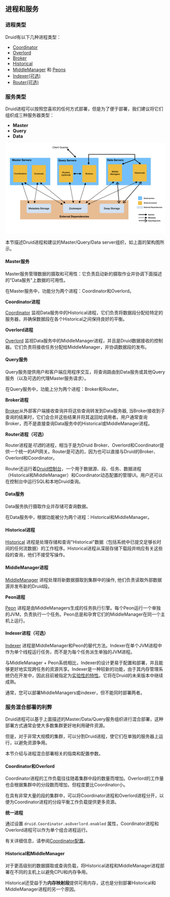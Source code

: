 <!-- toc -->

<script async src="https://pagead2.googlesyndication.com/pagead/js/adsbygoogle.js"></script>
<ins class="adsbygoogle"
     style="display:block; text-align:center;"
     data-ad-layout="in-article"
     data-ad-format="fluid"
     data-ad-client="ca-pub-8828078415045620"
     data-ad-slot="7586680510"></ins>
<script>
     (adsbygoogle = window.adsbygoogle || []).push({});
</script>

## 进程和服务
### 进程类型

Druid有以下几种进程类型：
* [Coordinator](./Coordinator.md)
* [Overlord](./Overlord.md)
* [Broker](./Broker.md)
* [Historical](./Historical.md)
* [MiddleManager](./MiddleManager.md) 和 [Peons](./Peons.md)
* [Indexer(可选)](./Indexer.md)
* [Router(可选)](router.md)

### 服务类型

Druid进程可以按照您喜欢的任何方式部署，但是为了便于部署，我们建议将它们组织成三种服务器类型：
* **Master**
* **Query**
* **Data**

![](img/druid-architecture.png)

本节描述Druid进程和建议的Master/Query/Data server组织，如上面的架构图所示。

#### Master服务

Master服务管理数据的摄取和可用性：它负责启动新的摄取作业并协调下面描述的"Data服务"上数据的可用性。

在Master服务中，功能分为两个进程：Coordinator和Overlord。

**Coordinator进程**

[Coordinator](./Coordinator.md) 监视Data服务中的Historical进程，它们负责将数据段分配给特定的服务器，并确保数据段在各个Historical之间保持良好的平衡。

**Overlord进程**

[Overlord](./Overlord.md) 监视Data服务中的MiddleManager进程，并且是Druid数据接收的控制器。它们负责将接收任务分配给MiddleManager，并协调数据段的发布。

#### Query服务

Query服务提供用户和客户端应用程序交互，将查询路由到Data服务或其他Query服务（以及可选的代理Master服务请求）。

在Query服务中，功能上分为两个进程：Broker和Router。

**Broker进程**

[Broker](./Broker.md)从外部客户端接收查询并将这些查询转发到Data服务器, 当Broker接收到子查询的结果时，它们会合并这些结果并将其返回给调用者。用户通常查询Broker，而不是直接查询Data服务中的Historical或MiddleManager进程。

**Router进程（可选）**

Router进程是*可选*的进程，相当于是为Druid Broker、Overlord和Coordinator提供一个统一的API网关。Router是可选的，因为也可以直接与Druid的Broker、Overlord和Coordinator。

Router还运行着[Druid控制台](../operations/manageui.md)，一个用于数据源、段、任务、数据进程（Historical和MiddleManager）和Coordinator动态配置的管理UI。用户还可以在控制台中运行SQL和本地Druid查询。

#### Data服务

Data服务执行摄取作业并存储可查询数据。

在Data服务中，根据功能被分为两个进程：Historical和MiddleManager。

#### Historical进程

[Historical](./Historical.md) 进程是处理存储和查询"Historical"数据（包括系统中已提交足够长时间的任何流数据）的工作程序。Historical进程从深层存储下载段并响应有关这些段的查询，他们不接受写操作。

#### MiddleManager进程

[MiddleManager](./MiddleManager.md) 进程处理将新数据摄取到集群中的操作, 他们负责读取外部数据源并发布新的Druid段。

**Peon进程**

[Peon](./Peons.md) 进程是由MiddleManagers生成的任务执行引擎。每个Peon运行一个单独的JVM，负责执行一个任务。Peon总是和孕育它们的MiddleManager在同一个主机上运行。

#### Indexer进程（可选）

[Indexer](./Indexer.md) 进程是MiddleManager和Peon的替代方法。Indexer在单个JVM进程中作为单个线程运行任务，而不是为每个任务派生单独的JVM进程。

与MiddleManager + Peon系统相比，Indexer的设计更易于配置和部署，并且能够更好地实现跨任务的资源共享。Indexer是一种较新的功能，由于其内存管理系统仍在开发中，因此目前被指定为[实验性的特性](../development/experimental.md)。它将在Druid的未来版本中继续成熟。

通常，您可以部署MiddleManagers或indexer，但不能同时部署两者。

### 服务混合部署的利弊

Druid进程可以基于上面描述的Master/Data/Query服务组织进行混合部署，这种部署方式通常会使大多数集群更好地利用硬件资源。

但是，对于非常大规模的集群，可以分割Druid进程，使它们在单独的服务器上运行，以避免资源争用。

本节介绍与进程混合部署相关的指南和配置参数。

#### Coordinator和Overlord

Coordinator进程的工作负载往往随着集群中段的数量而增加。Overlord的工作量也会根据集群中的分段数而增加，但程度要比Coordinator小。

在具有非常大量的段的集群中，可以将Coordinator进程和Overlord进程分开，以便为Coordinator进程的分段平衡工作负载提供更多资源。

**统一进程**

通过设置 `druid.Coordinator.asOverlord.enabled` 属性，Coordinator进程和Overlord进程可以作为单个组合进程运行。

有关详细信息，请参阅[Coordinator配置](../Configuration/configuration.md#Coordinator)。

#### Historical和MiddleManager

对于更高级别的数据摄取或查询负载，将Historical进程和MiddleManager进程部署在不同的主机上以避免CPU和内存争用。

Historical还受益于为**内存映射段**提供可用内存，这也是分别部署Historical和MiddleManager进程的另一个原因。
